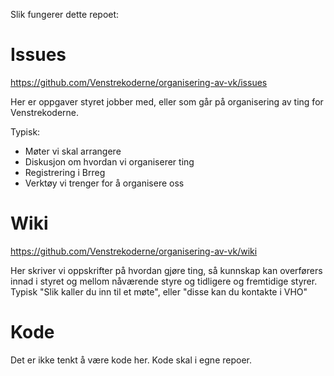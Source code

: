 Slik fungerer dette repoet: 

# Issues 

https://github.com/Venstrekoderne/organisering-av-vk/issues

Her er oppgaver styret jobber med, eller som går på organisering av ting for Venstrekoderne. 

Typisk: 

- Møter vi skal arrangere
- Diskusjon om hvordan vi organiserer ting
- Registrering i Brreg
- Verktøy vi trenger for å organisere oss

# Wiki

https://github.com/Venstrekoderne/organisering-av-vk/wiki

Her skriver vi oppskrifter på hvordan gjøre ting, så kunnskap kan overførers innad i styret og mellom nåværende styre og tidligere og fremtidige styrer. Typisk "Slik kaller du inn til et møte", eller "disse kan du kontakte i VHO"

# Kode
Det er ikke tenkt å være kode her. Kode skal i egne repoer. 
